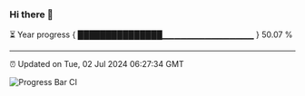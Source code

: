 ### Hi there 👋

⏳ Year progress { ███████████████▁▁▁▁▁▁▁▁▁▁▁▁▁▁▁ } 50.07 %

---

⏰ Updated on Tue, 02 Jul 2024 06:27:34 GMT

![Progress Bar CI](https://github.com/ZhaoGui/ZhaoGui/workflows/Progress%20Bar%20CI/badge.svg)
